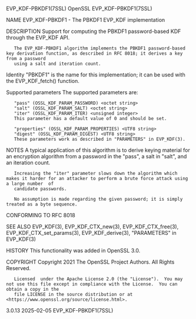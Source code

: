 EVP_KDF-PBKDF1(7SSL)							    OpenSSL							  EVP_KDF-PBKDF1(7SSL)

NAME
       EVP_KDF-PBKDF1 - The PBKDF1 EVP_KDF implementation

DESCRIPTION
       Support for computing the PBKDF1 password-based KDF through the EVP_KDF API.

       The EVP_KDF-PBKDF1 algorithm implements the PBKDF1 password-based key derivation function, as described in RFC 8018; it derives a key from a password
       using a salt and iteration count.

   Identity
       "PBKDF1" is the name for this implementation; it can be used with the EVP_KDF_fetch() function.

   Supported parameters
       The supported parameters are:

       "pass" (OSSL_KDF_PARAM_PASSWORD) <octet string>
       "salt" (OSSL_KDF_PARAM_SALT) <octet string>
       "iter" (OSSL_KDF_PARAM_ITER) <unsigned integer>
	   This parameter has a default value of 0 and should be set.

       "properties" (OSSL_KDF_PARAM_PROPERTIES) <UTF8 string>
       "digest" (OSSL_KDF_PARAM_DIGEST) <UTF8 string>
	   These parameters work as described in "PARAMETERS" in EVP_KDF(3).

NOTES
       A  typical  application of this algorithm is to derive keying material for an encryption algorithm from a password in the "pass", a salt in "salt", and
       an iteration count.

       Increasing the "iter" parameter slows down the algorithm which makes it harder for an attacker to perform a brute force attack using a large number  of
       candidate passwords.

       No assumption is made regarding the given password; it is simply treated as a byte sequence.

CONFORMING TO
       RFC 8018

SEE ALSO
       EVP_KDF(3), EVP_KDF_CTX_new(3), EVP_KDF_CTX_free(3), EVP_KDF_CTX_set_params(3), EVP_KDF_derive(3), "PARAMETERS" in EVP_KDF(3)

HISTORY
       This functionality was added in OpenSSL 3.0.

COPYRIGHT
       Copyright 2021 The OpenSSL Project Authors. All Rights Reserved.

       Licensed	 under the Apache License 2.0 (the "License").	You may not use this file except in compliance with the License.  You can obtain a copy in the
       file LICENSE in the source distribution or at <https://www.openssl.org/source/license.html>.

3.0.13									  2025-02-05							  EVP_KDF-PBKDF1(7SSL)
